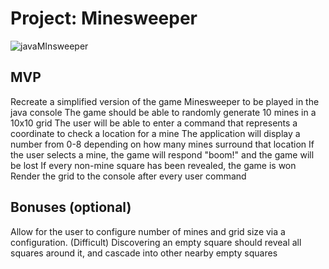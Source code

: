 # Project: Minesweeper

![javaMInsweeper](https://github.com/user-attachments/assets/9b1fb0fe-5129-41d2-9ab6-6ec02e445a03)

## MVP

Recreate a simplified version of the game Minesweeper to be played in the java console
The game should be able to randomly generate 10 mines in a 10x10 grid
The user will be able to enter a command that represents a coordinate to check a location for a mine
The application will display a number from 0-8 depending on how many mines surround that location
If the user selects a mine, the game will respond "boom!" and the game will be lost
If every non-mine square has been revealed, the game is won
Render the grid to the console after every user command

## Bonuses (optional)

Allow for the user to configure number of mines and grid size via a configuration.
(Difficult) Discovering an empty square should reveal all squares around it, and cascade into other nearby empty squares
